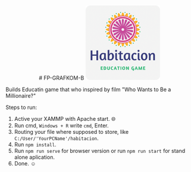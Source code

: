 <div align="center">
# FP-GRAFKOM-B

<img src="https://github.com/irsyadhani/FP-GRAFKOM_B/blob/main/habitacion.png" width="200px" height="200px">
</div>


Builds Educatin game that who inspired by film "Who Wants to Be a Millionaire?"

Steps to run:
1. Active your XAMMP with Apache start. 🌐
2. Run cmd, `Windows + R` write `cmd`, Enter.
3. Routing your file where supposed to store, like `C:/User/'YourPCName'/habitacion`.
4. Run `npm install`.
5. Run `npm run serve` for browser version or run `npm run start` for stand alone aplication.
6. Done. ☺
